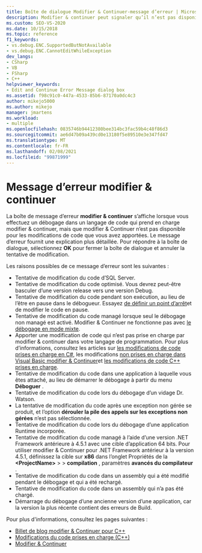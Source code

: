 ```yaml
---
title: Boîte de dialogue Modifier & Continuer-message d’erreur | Microsoft Docs
description: Modifier & continuer peut signaler qu’il n’est pas disponible pour vos modifications de code. Cet article présente les raisons possibles.
ms.custom: SEO-VS-2020
ms.date: 10/15/2018
ms.topic: reference
f1_keywords:
- vs.debug.ENC.SupportedButNotAvailable
- vs.debug.ENC.CannotEditWhileException
dev_langs:
- CSharp
- VB
- FSharp
- C++
helpviewer_keywords:
- Edit and Continue Error Message dialog box
ms.assetid: f98c91c0-447a-4533-85b6-87170a0dc4c3
author: mikejo5000
ms.author: mikejo
manager: jmartens
ms.workload:
- multiple
ms.openlocfilehash: 0835746b94412380bee314bc3fac59b4c48f86d3
ms.sourcegitcommit: ae6d47b09a439cd0e13180f5e89510e3e347fd47
ms.translationtype: MT
ms.contentlocale: fr-FR
ms.lasthandoff: 02/08/2021
ms.locfileid: "99871999"
---
```

# <a name="edit-and-continue-error-message"></a>Message d’erreur modifier & continuer

La boîte de message d’erreur **modifier & continuer** s’affiche lorsque vous effectuez un débogage dans un langage de code qui prend en charge modifier & continuer, mais que modifier & Continuer n’est pas disponible pour les modifications de code que vous avez apportées. Le message d’erreur fournit une explication plus détaillée. Pour répondre à la boîte de dialogue, sélectionnez **OK** pour fermer la boîte de dialogue et annuler la tentative de modification.

Les raisons possibles de ce message d’erreur sont les suivantes :

- Tentative de modification du code d’SQL Server.
- Tentative de modification du code optimisé. Vous devrez peut-être basculer d’une version release vers une version Debug.
- Tentative de modification du code pendant son exécution, au lieu de l’être en pause dans le débogueur. Essayez [de définir un point d’arrêt](../debugger/using-breakpoints.md)et de modifier le code en pause.
- Tentative de modification du code managé lorsque seul le débogage non managé est activé. Modifier & Continuer ne fonctionne pas avec [le débogage en mode mixte](../debugger/how-to-debug-in-mixed-mode.md).
- Apporter une modification de code qui n’est pas prise en charge par modifier & continuer dans votre langage de programmation. Pour plus d’informations, consultez les articles sur [les modifications de code prises en charge en C#](supported-code-changes-csharp.md), les modifications [non prises en charge dans Visual Basic modifier & Continuer](supported-code-changes-csharp.md)et [les modifications de code C++ prises en charge](supported-code-changes-cpp.md).
- Tentative de modification du code dans une application à laquelle vous êtes attaché, au lieu de démarrer le débogage à partir du menu **Déboguer** .
- Tentative de modification du code lors du débogage d’un vidage Dr. Watson.
- La tentative de modification du code après une exception non gérée se produit, et l’option **dérouler la pile des appels sur les exceptions non gérées** n’est pas sélectionnée.
- Tentative de modification du code lors du débogage d’une application Runtime incorporée.
- Tentative de modification du code managé à l’aide d’une version .NET Framework antérieure à 4.5.1 avec une cible d’application 64 bits. Pour utiliser modifier & Continuer pour .NET Framework antérieur à la version 4.5.1, définissez la cible sur **x86** dans l’onglet Propriétés de la **\<ProjectName>**  >    >  **compilation** , paramètres **avancés du compilateur** .
- Tentative de modification du code dans un assembly qui a été modifié pendant le débogage et qui a été rechargé.
- Tentative de modification du code dans un assembly qui n’a pas été chargé.
- Démarrage du débogage d’une ancienne version d’une application, car la version la plus récente contient des erreurs de Build.

Pour plus d'informations, consultez les pages suivantes :
- [Billet de blog modifier & Continuer pour C++](https://devblogs.microsoft.com/cppblog/c-edit-and-continue-in-visual-studio-2015-update-3/)
- [Modifications du code prises en charge (C++)](../debugger/supported-code-changes-cpp.md)
- [Modifier &amp; Continuer](../debugger/edit-and-continue.md)